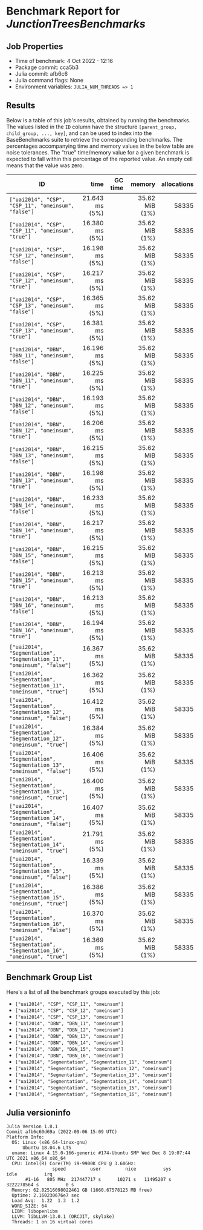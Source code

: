 # Benchmark Report for *JunctionTreesBenchmarks*

## Job Properties
* Time of benchmark: 4 Oct 2022 - 12:16
* Package commit: cca5b3
* Julia commit: afb6c6
* Julia command flags: None
* Environment variables: `JULIA_NUM_THREADS => 1`

## Results
Below is a table of this job's results, obtained by running the benchmarks.
The values listed in the `ID` column have the structure `[parent_group, child_group, ..., key]`, and can be used to
index into the BaseBenchmarks suite to retrieve the corresponding benchmarks.
The percentages accompanying time and memory values in the below table are noise tolerances. The "true"
time/memory value for a given benchmark is expected to fall within this percentage of the reported value.
An empty cell means that the value was zero.

| ID                                                                    | time           | GC time | memory         | allocations |
|-----------------------------------------------------------------------|---------------:|--------:|---------------:|------------:|
| `["uai2014", "CSP", "CSP_11", "omeinsum", "false"]`                   | 21.643 ms (5%) |         | 35.62 MiB (1%) |       58335 |
| `["uai2014", "CSP", "CSP_11", "omeinsum", "true"]`                    | 16.380 ms (5%) |         | 35.62 MiB (1%) |       58335 |
| `["uai2014", "CSP", "CSP_12", "omeinsum", "false"]`                   | 16.198 ms (5%) |         | 35.62 MiB (1%) |       58335 |
| `["uai2014", "CSP", "CSP_12", "omeinsum", "true"]`                    | 16.217 ms (5%) |         | 35.62 MiB (1%) |       58335 |
| `["uai2014", "CSP", "CSP_13", "omeinsum", "false"]`                   | 16.365 ms (5%) |         | 35.62 MiB (1%) |       58335 |
| `["uai2014", "CSP", "CSP_13", "omeinsum", "true"]`                    | 16.381 ms (5%) |         | 35.62 MiB (1%) |       58335 |
| `["uai2014", "DBN", "DBN_11", "omeinsum", "false"]`                   | 16.196 ms (5%) |         | 35.62 MiB (1%) |       58335 |
| `["uai2014", "DBN", "DBN_11", "omeinsum", "true"]`                    | 16.225 ms (5%) |         | 35.62 MiB (1%) |       58335 |
| `["uai2014", "DBN", "DBN_12", "omeinsum", "false"]`                   | 16.193 ms (5%) |         | 35.62 MiB (1%) |       58335 |
| `["uai2014", "DBN", "DBN_12", "omeinsum", "true"]`                    | 16.206 ms (5%) |         | 35.62 MiB (1%) |       58335 |
| `["uai2014", "DBN", "DBN_13", "omeinsum", "false"]`                   | 16.215 ms (5%) |         | 35.62 MiB (1%) |       58335 |
| `["uai2014", "DBN", "DBN_13", "omeinsum", "true"]`                    | 16.198 ms (5%) |         | 35.62 MiB (1%) |       58335 |
| `["uai2014", "DBN", "DBN_14", "omeinsum", "false"]`                   | 16.233 ms (5%) |         | 35.62 MiB (1%) |       58335 |
| `["uai2014", "DBN", "DBN_14", "omeinsum", "true"]`                    | 16.217 ms (5%) |         | 35.62 MiB (1%) |       58335 |
| `["uai2014", "DBN", "DBN_15", "omeinsum", "false"]`                   | 16.215 ms (5%) |         | 35.62 MiB (1%) |       58335 |
| `["uai2014", "DBN", "DBN_15", "omeinsum", "true"]`                    | 16.213 ms (5%) |         | 35.62 MiB (1%) |       58335 |
| `["uai2014", "DBN", "DBN_16", "omeinsum", "false"]`                   | 16.213 ms (5%) |         | 35.62 MiB (1%) |       58335 |
| `["uai2014", "DBN", "DBN_16", "omeinsum", "true"]`                    | 16.194 ms (5%) |         | 35.62 MiB (1%) |       58335 |
| `["uai2014", "Segmentation", "Segmentation_11", "omeinsum", "false"]` | 16.367 ms (5%) |         | 35.62 MiB (1%) |       58335 |
| `["uai2014", "Segmentation", "Segmentation_11", "omeinsum", "true"]`  | 16.362 ms (5%) |         | 35.62 MiB (1%) |       58335 |
| `["uai2014", "Segmentation", "Segmentation_12", "omeinsum", "false"]` | 16.412 ms (5%) |         | 35.62 MiB (1%) |       58335 |
| `["uai2014", "Segmentation", "Segmentation_12", "omeinsum", "true"]`  | 16.384 ms (5%) |         | 35.62 MiB (1%) |       58335 |
| `["uai2014", "Segmentation", "Segmentation_13", "omeinsum", "false"]` | 16.406 ms (5%) |         | 35.62 MiB (1%) |       58335 |
| `["uai2014", "Segmentation", "Segmentation_13", "omeinsum", "true"]`  | 16.400 ms (5%) |         | 35.62 MiB (1%) |       58335 |
| `["uai2014", "Segmentation", "Segmentation_14", "omeinsum", "false"]` | 16.407 ms (5%) |         | 35.62 MiB (1%) |       58335 |
| `["uai2014", "Segmentation", "Segmentation_14", "omeinsum", "true"]`  | 21.791 ms (5%) |         | 35.62 MiB (1%) |       58335 |
| `["uai2014", "Segmentation", "Segmentation_15", "omeinsum", "false"]` | 16.339 ms (5%) |         | 35.62 MiB (1%) |       58335 |
| `["uai2014", "Segmentation", "Segmentation_15", "omeinsum", "true"]`  | 16.386 ms (5%) |         | 35.62 MiB (1%) |       58335 |
| `["uai2014", "Segmentation", "Segmentation_16", "omeinsum", "false"]` | 16.370 ms (5%) |         | 35.62 MiB (1%) |       58335 |
| `["uai2014", "Segmentation", "Segmentation_16", "omeinsum", "true"]`  | 16.369 ms (5%) |         | 35.62 MiB (1%) |       58335 |

## Benchmark Group List
Here's a list of all the benchmark groups executed by this job:

- `["uai2014", "CSP", "CSP_11", "omeinsum"]`
- `["uai2014", "CSP", "CSP_12", "omeinsum"]`
- `["uai2014", "CSP", "CSP_13", "omeinsum"]`
- `["uai2014", "DBN", "DBN_11", "omeinsum"]`
- `["uai2014", "DBN", "DBN_12", "omeinsum"]`
- `["uai2014", "DBN", "DBN_13", "omeinsum"]`
- `["uai2014", "DBN", "DBN_14", "omeinsum"]`
- `["uai2014", "DBN", "DBN_15", "omeinsum"]`
- `["uai2014", "DBN", "DBN_16", "omeinsum"]`
- `["uai2014", "Segmentation", "Segmentation_11", "omeinsum"]`
- `["uai2014", "Segmentation", "Segmentation_12", "omeinsum"]`
- `["uai2014", "Segmentation", "Segmentation_13", "omeinsum"]`
- `["uai2014", "Segmentation", "Segmentation_14", "omeinsum"]`
- `["uai2014", "Segmentation", "Segmentation_15", "omeinsum"]`
- `["uai2014", "Segmentation", "Segmentation_16", "omeinsum"]`

## Julia versioninfo
```
Julia Version 1.8.1
Commit afb6c60d69a (2022-09-06 15:09 UTC)
Platform Info:
  OS: Linux (x86_64-linux-gnu)
      Ubuntu 18.04.6 LTS
  uname: Linux 4.15.0-166-generic #174-Ubuntu SMP Wed Dec 8 19:07:44 UTC 2021 x86_64 x86_64
  CPU: Intel(R) Core(TM) i9-9900K CPU @ 3.60GHz: 
                 speed         user         nice          sys         idle          irq
       #1-16   805 MHz  217447717 s      10271 s   11495207 s  3222278564 s          0 s
  Memory: 62.82516098022461 GB (1660.67578125 MB free)
  Uptime: 2.160230676e7 sec
  Load Avg:  1.22  1.3  1.2
  WORD_SIZE: 64
  LIBM: libopenlibm
  LLVM: libLLVM-13.0.1 (ORCJIT, skylake)
  Threads: 1 on 16 virtual cores
```